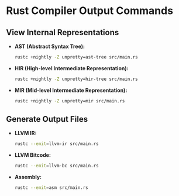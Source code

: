 # Rust Compiler Output Commands

## View Internal Representations

- **AST (Abstract Syntax Tree):**
  ```sh
  rustc +nightly -Z unpretty=ast-tree src/main.rs
  ```

- **HIR (High-level Intermediate Representation):**
  ```sh
  rustc +nightly -Z unpretty=hir-tree src/main.rs
  ```

- **MIR (Mid-level Intermediate Representation):**
  ```sh
  rustc +nightly -Z unpretty=mir src/main.rs
  ```

## Generate Output Files

- **LLVM IR:**
  ```sh
  rustc --emit=llvm-ir src/main.rs
  ```

- **LLVM Bitcode:**
  ```sh
  rustc --emit=llvm-bc src/main.rs
  ```

- **Assembly:**
  ```sh
  rustc --emit=asm src/main.rs
  ```

